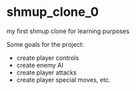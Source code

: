 # shmup_clone_0
my first shmup clone for learning purposes

Some goals for the project:
- create player controls
- create enemy AI
- create player attacks
- create player special moves, etc.
